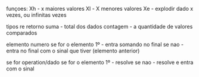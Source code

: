 funçoes:
Xh - x maiores valores
Xl - X menores valores
Xe  - explodir dado x vezes, ou infinitas vezes

tipos re retorno
suma - total dos dados
contagem -  a quantidade de valores comparados

elemento
numero
se for o elemento 1º - entra somando no final
se nao  - entra no final com o sinal que tiver (elemento anterior)

se for operation/dado
se for o elemento 1º - resolve
se nao - resolve e entra com o sinal

